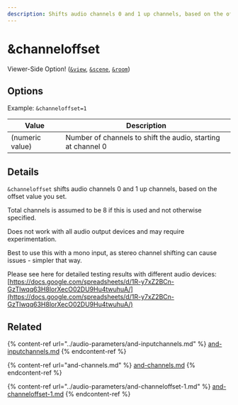 ```yaml
---
description: Shifts audio channels 0 and 1 up channels, based on the offset value
---
```


# \&channeloffset

Viewer-Side Option! ([`&view`](view.md), [`&scene`](scene.md), [`&room`](../../general-settings/room.md))

## Options

Example: `&channeloffset=1`

| Value           | Description                                                  |
| --------------- | ------------------------------------------------------------ |
| (numeric value) | Number of channels to shift the audio, starting at channel 0 |

## Details

`&channeloffset` shifts audio channels 0 and 1 up channels, based on the offset value you set.

Total channels is assumed to be 8 if this is used and not otherwise specified.

Does not work with all audio output devices and may require experimentation.

Best to use this with a mono input, as stereo channel shifting can cause issues - simpler that way.

Please see here for detailed testing results with different audio devices: [https://docs.google.com/spreadsheets/d/1R-y7xZ2BCn-GzTlwqq63H8lorXecO02DU9Hu4twuhuA/](https://docs.google.com/spreadsheets/d/1R-y7xZ2BCn-GzTlwqq63H8lorXecO02DU9Hu4twuhuA/)

## Related

{% content-ref url="../audio-parameters/and-inputchannels.md" %}
[and-inputchannels.md](../audio-parameters/and-inputchannels.md)
{% endcontent-ref %}

{% content-ref url="and-channels.md" %}
[and-channels.md](and-channels.md)
{% endcontent-ref %}

{% content-ref url="../audio-parameters/and-channeloffset-1.md" %}
[and-channeloffset-1.md](../audio-parameters/and-channeloffset-1.md)
{% endcontent-ref %}

